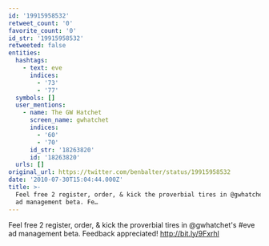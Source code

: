 ```yaml
---
id: '19915958532'
retweet_count: '0'
favorite_count: '0'
id_str: '19915958532'
retweeted: false
entities:
  hashtags:
    - text: eve
      indices:
        - '73'
        - '77'
  symbols: []
  user_mentions:
    - name: The GW Hatchet
      screen_name: gwhatchet
      indices:
        - '60'
        - '70'
      id_str: '18263820'
      id: '18263820'
  urls: []
original_url: https://twitter.com/benbalter/status/19915958532
date: '2010-07-30T15:04:44.000Z'
title: >-
  Feel free 2 register, order, & kick the proverbial tires in @gwhatchet's #eve
  ad management beta. Fe…
---
```


Feel free 2 register, order, & kick the proverbial tires in @gwhatchet's #eve ad management beta. Feedback appreciated! http://bit.ly/9Fxrhl